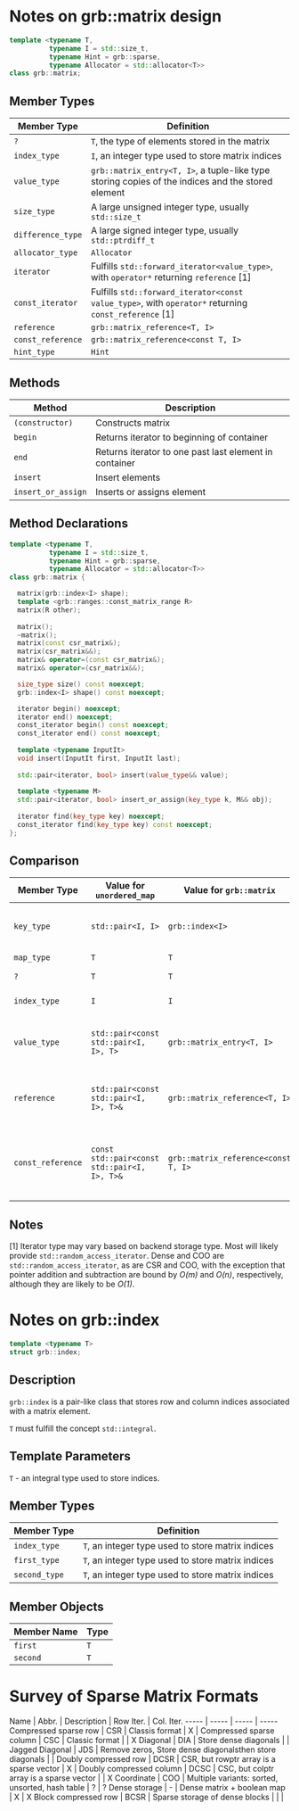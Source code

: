 # Notes on grb::matrix design

```cpp
template <typename T,
          typename I = std::size_t,
          typename Hint = grb::sparse,
          typename Allocator = std::allocator<T>>
class grb::matrix;
```

## Member Types
Member Type | Definition
----- | -----
`?` | `T`, the type of elements stored in the matrix
`index_type`   | `I`, an integer type used to store matrix indices
`value_type`   | `grb::matrix_entry<T, I>`, a tuple-like type storing copies of the indices and the stored element
`size_type`    | A large unsigned integer type, usually `std::size_t`
`difference_type` | A large signed integer type, usually `std::ptrdiff_t`
`allocator_type` | `Allocator`
`iterator` | Fulfills `std::forward_iterator<value_type>`, with `operator*` returning `reference` [1]
`const_iterator` | Fulfills `std::forward_iterator<const value_type>`, with `operator*` returning `const_reference` [1]
`reference` | `grb::matrix_reference<T, I>`
`const_reference` | `grb::matrix_reference<const T, I>`
`hint_type` | `Hint`

## Methods
Method | Description
----- | -----
`(constructor)` | Constructs matrix
`begin` | Returns iterator to beginning of container
`end` | Returns iterator to one past last element in container
`insert` | Insert elements
`insert_or_assign` | Inserts or assigns element

## Method Declarations
```cpp
template <typename T,
          typename I = std::size_t,
          typename Hint = grb::sparse,
          typename Allocator = std::allocator<T>>
class grb::matrix {

  matrix(grb::index<I> shape);
  template <grb::ranges::const_matrix_range R>
  matrix(R other);
  
  matrix();
  ~matrix();
  matrix(const csr_matrix&);
  matrix(csr_matrix&&);
  matrix& operator=(const csr_matrix&);
  matrix& operator=(csr_matrix&&);

  size_type size() const noexcept;
  grb::index<I> shape() const noexcept;

  iterator begin() noexcept;
  iterator end() noexcept;
  const_iterator begin() const noexcept;
  const_iterator end() const noexcept;
  
  template <typename InputIt>
  void insert(InputIt first, InputIt last);
  
  std::pair<iterator, bool> insert(value_type&& value);
  
  template <typename M>
  std::pair<iterator, bool> insert_or_assign(key_type k, M&& obj);
  
  iterator find(key_type key) noexcept;
  const_iterator find(key_type key) const noexcept;
};
```

## Comparison
Member Type | Value for `unordered_map` | Value for `grb::matrix` | Notes
---- | ---- | ---- | ----
`key_type` | `std::pair<I, I>` | `grb::index<I>` | `grb::index<I>` behaves like `std::pair<I, I>`, but also supports `operator[]`, which is v. convenient
`map_type` | `T` | `T` | Type of stored elements
`?` | `T` | `T` | What we call `map_type` in `grb::matrix`
`index_type` | `I` | `I` | Integral type used to store indices
`value_type` | `std::pair<const std::pair<I, I>, T>` | `grb::matrix_entry<T, I>` | `grb::matrix_entry<T, I>` behaves like `std::pair<const std::pair<I, I>, T>`, but adds some convenience functions
`reference` | `std::pair<const std::pair<I, I>, T>&` | `grb::matrix_reference<T, I>` | `grb::matrix_reference<T, I>` behaves like `std::pair<const std::pair<I, I>, T>&` (allows obtaining a reference to value, copies of indices)
`const_reference` | `const std::pair<const std::pair<I, I>, T>&` | `grb::matrix_reference<const T, I>` | `grb::matrix_reference<const T, I>` behaves like `const std::pair<const std::pair<I, I>, T>&` (allows obtaining a constant reference to value, copies of indices)

## Notes
[1] Iterator type may vary based on backend storage type. Most will likely provide `std::random_access_iterator`.  Dense and COO are `std::random_access_iterator`, as are CSR and COO, with the exception that pointer addition and subtraction are bound by *O(m)* and *O(n)*, respectively, although they are likely to be *O(1)*.

# Notes on grb::index
```cpp
template <typename T>
struct grb::index;
```

## Description
`grb::index` is a pair-like class that stores row and column indices associated with a matrix element.

`T` must fulfill the concept `std::integral`.

## Template Parameters
`T` - an integral type used to store indices.

## Member Types
Member Type | Definition
----- | -----
`index_type` | `T`, an integer type used to store matrix indices
`first_type`   | `T`, an integer type used to store matrix indices
`second_type`   | `T`, an integer type used to store matrix indices

## Member Objects
Member Name | Type
----- | -----
`first` | `T`
`second` | `T`

# Survey of Sparse Matrix Formats
Name | Abbr. | Description | Row Iter. | Col. Iter.
----- | ----- | ----- | -----
Compressed sparse row | CSR | Classis format | X | 
Compressed sparse column | CSC | Classic format | | X
Diagonal | DIA | Store dense diagonals | |
Jagged Diagonal | JDS | Remove zeros, Store dense diagonalsthen store diagonals | |
Doubly compressed row | DCSR | CSR, but rowptr array is a sparse vector | X |
Doubly compressed column | DCSC | CSC, but colptr array is a sparse vector | | X
Coordinate | COO | Multiple variants: sorted, unsorted, hash table | ? | ?
Dense storage | - | Dense matrix + boolean map | X | X
Block compressed row | BCSR | Sparse storage of dense blocks | | |
